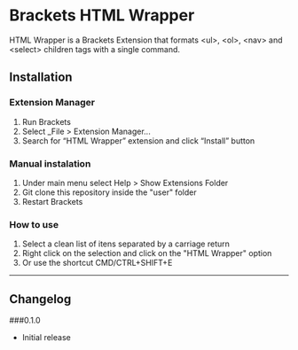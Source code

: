 Brackets HTML Wrapper
====================

HTML Wrapper is a Brackets Extension that formats &lt;ul&gt;, &lt;ol&gt;, &lt;nav&gt; and &lt;select&gt; children tags with a single command.

## Installation ##

### Extension Manager
1. Run Brackets
2. Select _File > Extension Manager...
3. Search for “HTML Wrapper” extension and click “Install” button

### Manual instalation
1. Under main menu select Help > Show Extensions Folder
2. Git clone this repository inside the "user" folder
3. Restart Brackets

### How to use
1. Select a clean list of itens separated by a carriage return
2. Right click on the selection and click on the "HTML Wrapper" option
3. Or use the shortcut CMD/CTRL+SHIFT+E

----------------

## Changelog ##

###0.1.0
- Initial release